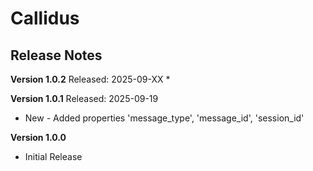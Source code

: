 # Callidus
## Release Notes


__Version 1.0.2__
Released: 2025-09-XX
* 


__Version 1.0.1__
Released: 2025-09-19
* New - Added properties 'message_type', 'message_id', 'session_id'


__Version 1.0.0__
* Initial Release

